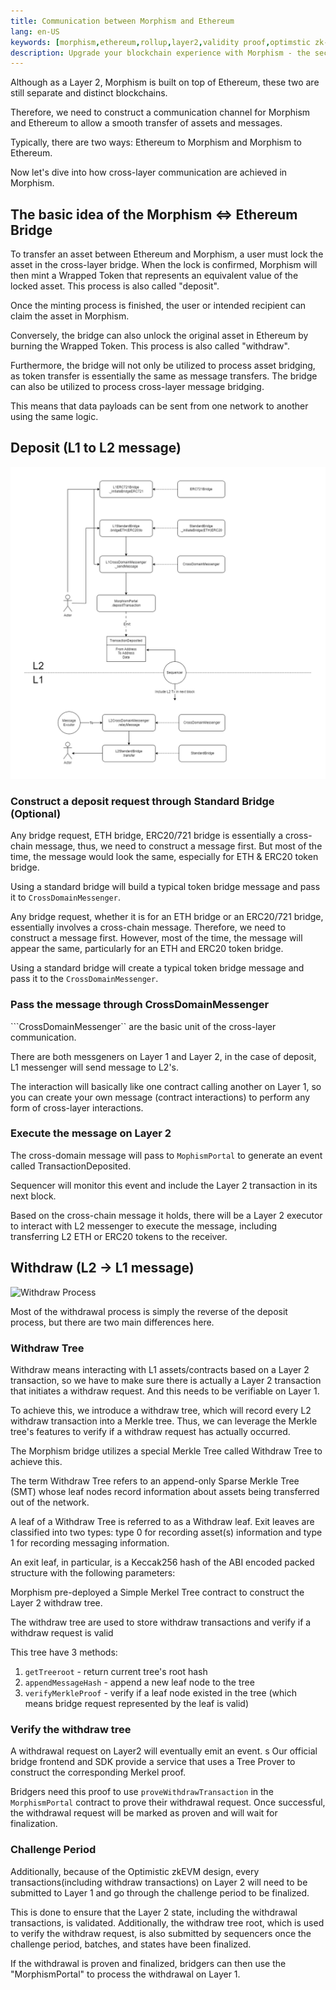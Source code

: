 ```yaml
---
title: Communication between Morphism and Ethereum
lang: en-US
keywords: [morphism,ethereum,rollup,layer2,validity proof,optimstic zk-rollup]
description: Upgrade your blockchain experience with Morphism - the secure decentralized, cost0efficient, and high-performing optimstic zk-rollup solution. Try it now!
---
```


Although as a Layer 2, Morphism is built on top of Ethereum, these two are still separate and distinct blockchains.

Therefore, we need to construct a communication channel for Morphism and Ethereum to allow a smooth transfer of assets and messages.

Typically, there are two ways: Ethereum to Morphism and Morphism to Ethereum.

Now let's dive into how cross-layer communication are achieved in Morphism.

## The basic idea of the Morphism <=> Ethereum Bridge

To transfer an asset between Ethereum and Morphism, a user must lock the asset in the cross-layer bridge. When the lock is confirmed, Morphism will then mint a Wrapped Token that represents an equivalent value of the locked asset. This process is also called "deposit".

Once the minting process is finished, the user or intended recipient can claim the asset in Morphism.

Conversely, the bridge can also unlock the original asset in Ethereum by burning the Wrapped Token. This process is also called "withdraw".

Furthermore, the bridge will not only be utilized to process asset bridging, as token transfer is essentially the same as message transfers. The bridge can also be utilized to process cross-layer message bridging.

This means that data payloads can be sent from one network to another using the same logic.


## Deposit (L1 to L2 message) 

![Deposit Process](../../../assets/docs/protocol/General/bridge/deposit.png)

### Construct a deposit request through Standard Bridge (Optional)

Any bridge request, ETH bridge, ERC20/721 bridge is essentially a cross-chain message, thus, we need to construct a message first. But most of the time, the message would look the same, especially for ETH & ERC20 token bridge.

Using a standard bridge will build a typical token bridge message and pass it to ```CrossDomainMessenger```.

Any bridge request, whether it is for an ETH bridge or an ERC20/721 bridge, essentially involves a cross-chain message. Therefore, we need to construct a message first. However, most of the time, the message will appear the same, particularly for an ETH and ERC20 token bridge.

Using a standard bridge will create a typical token bridge message and pass it to the ```CrossDomainMessenger```.

### Pass the message through CrossDomainMessenger

```CrossDomainMessenger`` are the basic unit of the cross-layer communication.

There are both messgeners on Layer 1 and Layer 2, in the case of deposit, L1 messenger will send message to L2's.

The interaction will basically like one contract calling another on Layer 1, so you can create your own message (contract interactions) to perform any form of cross-layer interactions.

### Execute the message on Layer 2

The cross-domain message will pass to ```MophismPortal``` to generate an event called TransactionDeposited.

Sequencer will monitor this event and include the Layer 2 transaction in its next block.

Based on the cross-chain message it holds, there will be a Layer 2 executor to interact with L2 messenger to execute the message, including transferring L2 ETH or ERC20 tokens to the receiver.

## Withdraw (L2 -> L1 message) 

![Withdraw Process](../../../assets/docs/protocol/General/bridge/withdraw.png)

Most of the withdrawal process is simply the reverse of the deposit process, but there are two main differences here.

### Withdraw Tree 

Withdraw means interacting with L1 assets/contracts based on a Layer 2 transaction, so we have to make sure there is actually a Layer 2 transaction that initiates a withdraw request. And this needs to be verifiable on Layer 1.

To achieve this, we introduce a withdraw tree, which will record every L2 withdraw transaction into a Merkle tree. Thus, we can leverage the Merkle tree's features to verify if a withdraw request has actually occurred.

The Morphism bridge utilizes a special Merkle Tree called Withdraw Tree to achieve this.

The term Withdraw Tree refers to an append-only Sparse Merkle Tree (SMT) whose leaf nodes record information about assets being transferred out of the network. 

A leaf of a Withdraw Tree is referred to as a Withdraw leaf. Exit leaves are classified into two types: type 0 for recording asset(s) information and type 1 for recording messaging information.

An exit leaf, in particular, is a Keccak256 hash of the ABI encoded packed structure with the following parameters:

Morphism pre-deployed a Simple Merkel Tree contract to construct the Layer 2 withdraw tree.

The withdraw tree are used to store withdraw transactions and verify if a withdraw request is valid

This tree have 3 methods:

1. ```getTreeroot``` - return current tree's root hash
2. ```appendMessageHash``` - append a new leaf node to the tree
3. ```verifyMerkleProof``` - verify if a leaf node existed in the tree (which means bridge request represented by the leaf is valid)

### Verify the withdraw tree

A withdrawal request on Layer2 will eventually emit an event.
s
Our official bridge frontend and SDK provide a service that uses a Tree Prover to construct the corresponding Merkel proof.

Bridgers need this proof to use ```proveWithdrawTransaction``` in the ```MorphismPortal``` contract to prove their withdrawal request. Once successful, the withdrawal request will be marked as proven and will wait for finalization.

### Challenge Period

Additionally, because of the Optimistic zkEVM design, every transactions(including withdraw transactions) on Layer 2 will need to be submitted to Layer 1 and go through the challenge period to be finalized.

This is done to ensure that the Layer 2 state, including the withdrawal transactions, is validated. Additionally, the withdraw tree root, which is used to verify the withdraw request, is also submitted by sequencers once the challenge period, batches, and states have been finalized.

If the withdrawal is proven and finalized, bridgers can then use the "MorphismPortal" to process the withdrawal on Layer 1.
